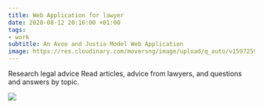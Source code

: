 ```yaml
---
title: Web Application for lawyer
date: 2020-08-12 20:16:00 +01:00
tags:
- work
subtitle: An Avoo and Justia Model Web Application
image: https://res.cloudinary.com/moversng/image/upload/q_auto/v1597259902/todojustice.herokuapp.com__Laptop_with_HiDPI_screen_dioc7y.png
---
```


Research legal advice
Read articles, advice from lawyers, and questions and answers by topic.

<img src="https://res.cloudinary.com/moversng/image/upload/v1597259985/todojustice.herokuapp.com__iPhone_X_tlwnsq.png"/>